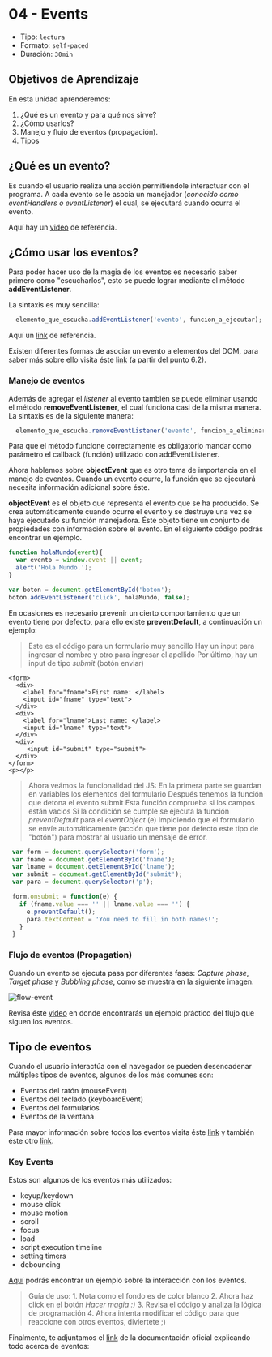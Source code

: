 # 04 - Events

* Tipo: `lectura`
* Formato: `self-paced`
* Duración: `30min`

## Objetivos de Aprendizaje

En esta unidad aprenderemos:

1. ¿Qué es un evento y para qué nos sirve?
2. ¿Cómo usarlos?
3. Manejo y flujo de eventos \(propagación\).
4. Tipos

## ¿Qué es un evento?

Es cuando el usuario realiza una acción permitiéndole interactuar con el programa. A cada evento se le asocia un manejador \(_conocido como eventHandlers o eventListener_\) el cual, se ejecutará cuando ocurra el evento.

Aquí hay un [video](https://www.youtube.com/watch?v=gyICdb1iwII) de referencia.

## ¿Cómo usar los eventos?

Para poder hacer uso de la magia de los eventos es necesario saber primero como "escucharlos", esto se puede lograr mediante el método **addEventListener**.

La sintaxis es muy sencilla:

```javascript
  elemento_que_escucha.addEventListener('evento', funcion_a_ejecutar);
```

Aquí un [link](http://www.codexexempla.org/curso/curso_4_3_e.php) de referencia.

Existen diferentes formas de asociar un evento a elementos del DOM, para saber más sobre ello visita éste [link](http://librosweb.es/libro/javascript/capitulo_6/modelo_basico_de_eventos_2.html) \(a partir del punto 6.2\).

### Manejo de eventos

Además de agregar el _listener_ al evento también se puede eliminar usando el método **removeEventListener**, el cual funciona casi de la misma manera. La sintaxis es de la siguiente manera:

```javascript
  elemento_que_escucha.removeEventListener('evento', funcion_a_eliminar);
```

Para que el método funcione correctamente es obligatorio mandar como parámetro el callback \(función\) utilizado con addEventListener.

Ahora hablemos sobre **objectEvent** que es otro tema de importancia en el manejo de eventos. Cuando un evento ocurre, la función que se ejecutará necesita información adicional sobre éste.

**objectEvent** es el objeto que representa el evento que se ha producido. Se crea automáticamente cuando ocurre el evento y se destruye una vez se haya ejecutado su función manejadora. Éste objeto tiene un conjunto de propiedades con información sobre el evento. En el siguiente código podrás encontrar un ejemplo.

```javascript
function holaMundo(event){
  var evento = window.event || event;
  alert('Hola Mundo.');
}

var boton = document.getElementById('boton');
boton.addEventListener('click', holaMundo, false);
```

En ocasiones es necesario prevenir un cierto comportamiento que un evento tiene por defecto, para ello existe **preventDefault**, a continuación un ejemplo:

> Este es el código para un formulario muy sencillo Hay un input para ingresar el nombre y otro para ingresar el apellido Por último, hay un input de tipo _submit_ \(botón enviar\)

```markup
<form>
  <div>
    <label for="fname">First name: </label>
    <input id="fname" type="text">
  </div>
  <div>
    <label for="lname">Last name: </label>
    <input id="lname" type="text">
  </div>
  <div>
     <input id="submit" type="submit">
  </div>
</form>
<p></p>
```

> Ahora veámos la funcionalidad del JS: En la primera parte se guardan en variables los elementos del formulario Después tenemos la función que detona el evento submit Esta función comprueba si los campos están vacios Si la condición se cumple se ejecuta la función _preventDefault_ para el _eventObject_ \(e\) Impidiendo que el formulario se envíe automáticamente \(acción que tiene por defecto este tipo de "botón"\) para mostrar al usuario un mensaje de error.

```javascript
 var form = document.querySelector('form');
 var fname = document.getElementById('fname');
 var lname = document.getElementById('lname');
 var submit = document.getElementById('submit');
 var para = document.querySelector('p');

 form.onsubmit = function(e) {
   if (fname.value === '' || lname.value === '') {
     e.preventDefault();
     para.textContent = 'You need to fill in both names!';
   }
 }
```

### Flujo de eventos \(Propagation\)

Cuando un evento se ejecuta pasa por diferentes fases: _Capture phase_, _Target phase_ y _Bubbling phase_, como se muestra en la siguiente imagen.

![flow-event](https://fotos.subefotos.com/c2bdbf4b16698bcaec0b705f4e422be2o.png)

Revisa éste [video](https://youtu.be/lgkqf6hldEk?t=15m5s) en donde encontrarás un ejemplo práctico del flujo que siguen los eventos.

## Tipo de eventos

Cuando el usuario interactúa con el navegador se pueden desencadenar múltiples tipos de eventos, algunos de los más comunes son:

* Eventos del ratón \(mouseEvent\)
* Eventos del teclado \(keyboardEvent\)
* Eventos del formularios
* Eventos de la ventana

Para mayor información sobre todos los eventos visita éste [link](https://sites.google.com/site/dwebtodojs/referencia/modelo-de-eventos-del-dom) y también éste otro [link](https://es.khanacademy.org/computing/computer-programming/html-css-js/html-js-dom-events/a/dom-event-types).

### Key Events

Estos son algunos de los eventos más utilizados:

* keyup/keydown
* mouse click
* mouse motion
* scroll
* focus
* load
* script execution timeline
* setting timers
* debouncing

[Aquí](https://codepen.io/Inti_Developer/pen/EvGMKG) podrás encontrar un ejemplo sobre la interacción con los eventos.

> Guía de uso: 1. Nota como el fondo es de color blanco 2. Ahora haz click en el botón _Hacer magia :\)_ 3. Revisa el código y analiza la lógica de programación 4. Ahora intenta modificar el código para que reaccione con otros eventos, diviertete ;\)

Finalmente, te adjuntamos el [link](https://developer.mozilla.org/es/docs/Web/Reference/Events) de la documentación oficial explicando todo acerca de eventos:

